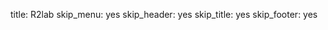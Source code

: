 title: R2lab
skip_menu: yes
skip_header: yes
skip_title: yes
skip_footer: yes

<div id="livemap_container"></div>

<script type="text/javascript" src="/assets/r2lab/livemap.js"></script>
<style type="text/css"> @import url("/assets/r2lab/livemap.css"); </style>

<script>
    let ratio = 2/3;
    Object.assign(livemap_options, {
        ratio : ratio,
        // if we do set values from options in addition
        // to a ratio, the actual value is multiplied
        // by the ratio; here setting 6 means actually 4
        // (we need some space for the wall depth)
        margin_x : 6,
        margin_y : 6,
   });

</script>
